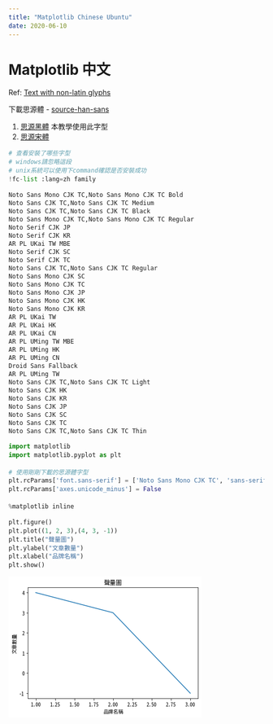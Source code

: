 ```yaml
---
title: "Matplotlib Chinese Ubuntu"
date: 2020-06-10
---
```


# Matplotlib 中文

Ref: [Text with non-latin glyphs](https://matplotlib.org/3.1.0/tutorials/text/text_props.html#text-with-non-latin-glyphs)

下載思源體 - [source-han-sans](https://github.com/adobe-fonts/source-han-sans)

1. [思源黑體](https://noto-website-2.storage.googleapis.com/pkgs/NotoSansCJKtc-hinted.zip)
    本教學使用此字型
2. [思源宋體](https://noto-website-2.storage.googleapis.com/pkgs/NotoSerifCJKtc-hinted.zip)


```python
# 查看安裝了哪些字型
# windows請忽略這段
# unix系統可以使用下command確認是否安裝成功
!fc-list :lang=zh family
```

    Noto Sans Mono CJK TC,Noto Sans Mono CJK TC Bold
    Noto Sans CJK TC,Noto Sans CJK TC Medium
    Noto Sans CJK TC,Noto Sans CJK TC Black
    Noto Sans Mono CJK TC,Noto Sans Mono CJK TC Regular
    Noto Serif CJK JP
    Noto Serif CJK KR
    AR PL UKai TW MBE
    Noto Serif CJK SC
    Noto Serif CJK TC
    Noto Sans CJK TC,Noto Sans CJK TC Regular
    Noto Sans Mono CJK SC
    Noto Sans Mono CJK TC
    Noto Sans Mono CJK JP
    Noto Sans Mono CJK HK
    Noto Sans Mono CJK KR
    AR PL UKai TW
    AR PL UKai HK
    AR PL UKai CN
    AR PL UMing TW MBE
    AR PL UMing HK
    AR PL UMing CN
    Droid Sans Fallback
    AR PL UMing TW
    Noto Sans CJK TC,Noto Sans CJK TC Light
    Noto Sans CJK HK
    Noto Sans CJK KR
    Noto Sans CJK JP
    Noto Sans CJK SC
    Noto Sans CJK TC
    Noto Sans CJK TC,Noto Sans CJK TC Thin



```python
import matplotlib 
import matplotlib.pyplot as plt

# 使用剛剛下載的思源體字型
plt.rcParams['font.sans-serif'] = ['Noto Sans Mono CJK TC', 'sans-serif'] 
plt.rcParams['axes.unicode_minus'] = False

%matplotlib inline
```


```python
plt.figure()
plt.plot((1, 2, 3),(4, 3, -1))
plt.title("聲量圖")
plt.ylabel("文章數量")
plt.xlabel("品牌名稱") 
plt.show()
```


![png](matplotlib_chinese_ubuntu_files/matplotlib_chinese_ubuntu_3_0.png)

